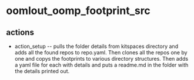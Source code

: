 # oomlout_oomp_footprint_src

## actions

* action_setup -- pulls the folder details from kitspaces directory and adds all the found repos to repo.yaml. Then clones all the repos one by one and copys the footprints to various directory structures. Then adds a yaml file for each with details and puts a readme.md in the folder with the details printed out.
